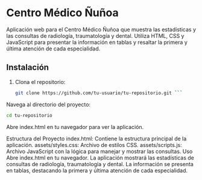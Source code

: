 # Centro Médico Ñuñoa

Aplicación web para el Centro Médico Ñuñoa que muestra las estadísticas y las consultas de radiología, traumatología y dental. Utiliza HTML, CSS y JavaScript para presentar la información en tablas y resaltar la primera y última atención de cada especialidad.

## Instalación

1. Clona el repositorio:
   ```bash
   git clone https://github.com/tu-usuario/tu-repositorio.git ```

Navega al directorio del proyecto:
```bash
cd tu-repositorio
```
Abre index.html en tu navegador para ver la aplicación.

Estructura del Proyecto
index.html: Contiene la estructura principal de la aplicación.
assets/styles.css: Archivo de estilos CSS.
assets/scripts.js: Archivo JavaScript con la lógica para manejar y mostrar las consultas.
Uso
Abre index.html en tu navegador.
La aplicación mostrará las estadísticas de consultas de radiología, traumatología y dental.
La información se presenta en tablas, destacando la primera y última atención de cada especialidad.
